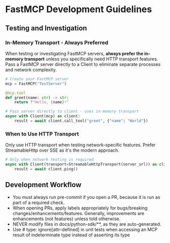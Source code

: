 # FastMCP Development Guidelines

## Testing and Investigation

### In-Memory Transport - Always Preferred

When testing or investigating FastMCP servers, **always prefer the in-memory transport** unless you specifically need HTTP transport features. Pass a FastMCP server directly to a Client to eliminate separate processes and network complexity.

```python
# Create your FastMCP server
mcp = FastMCP("TestServer")

@mcp.tool
def greet(name: str) -> str:
    return f"Hello, {name}!"

# Pass server directly to client - uses in-memory transport
async with Client(mcp) as client:
    result = await client.call_tool("greet", {"name": "World"})
```

### When to Use HTTP Transport

Only use HTTP transport when testing network-specific features. Prefer StreamableHttp over SSE as it's the modern approach.

```python
# Only when network testing is required
async with Client(transport=StreamableHttpTransport(server_url)) as client:
    result = await client.ping()
```

## Development Workflow

- You must always run pre-commit if you open a PR, because it is run as part of a required check.
- When opening PRs, apply labels appropriately for bugs/breaking changes/enhancements/features. Generally, improvements are enhancements (not features) unless told otherwise.
- NEVER modify files in docs/python-sdk/**, as they are auto-generated.
- Use # type: ignore[attr-defined] in unit tests when accessing an MCP result of indeterminate type instead of asserting its type